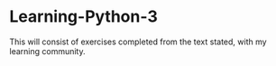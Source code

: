 # Learning-Python-3
This will consist of exercises completed from the text stated, with my learning community.
